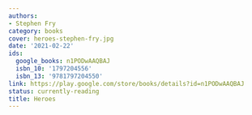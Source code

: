 ```yaml
---
authors:
- Stephen Fry
category: books
cover: heroes-stephen-fry.jpg
date: '2021-02-22'
ids:
  google_books: n1PODwAAQBAJ
  isbn_10: '1797204556'
  isbn_13: '9781797204550'
link: https://play.google.com/store/books/details?id=n1PODwAAQBAJ
status: currently-reading
title: Heroes
---
```

